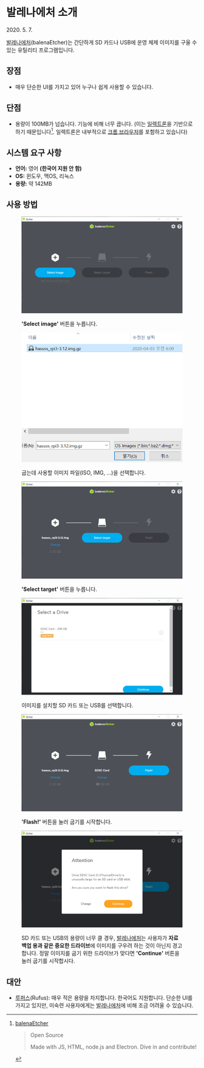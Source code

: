 # 발레나에처 소개

<time id="date-published" datetime="2020-05-07">2020. 5. 7.</time>

[발레나에처]\(balenaEtcher)는 간단하게 SD 카드나 USB에 운영 체제 이미지를 구울 수 있는 유틸리티 프로그램입니다.

[발레나에처]: https://www.balena.io/etcher/

## 장점

- 매우 단순한 UI를 가지고 있어 누구나 쉽게 사용할 수 있습니다.

## 단점

- 용량이 100MB가 넘습니다. 기능에 비해 너무 큽니다. (이는 [일렉트론](https://www.electronjs.org/)을 기반으로 하기 때문입니다[^electron]. 일렉트론은 내부적으로 [크롬 브라우저](https://www.google.com/chrome/)를 포함하고 있습니다)

[^electron]: [balenaEtcher](https://www.balena.io/etcher/)

    > Open Source
    >
    > Made with JS, HTML, node.js and Electron. Dive in and contribute!

## 시스템 요구 사항

- **언어:** 영어 **(한국어 지원 안 함)**
- **OS:** 윈도우, 맥OS, 리눅스
- **용량:** 약 142MB

## 사용 방법

<figure>

![](/assets/2020-05-07-balena-etcher-intro/balena-etcher-1.png)

<figcaption>

**'Select image'** 버튼을 누릅니다.

</figcaption>

</figure>

<figure>

![](/assets/2020-05-07-balena-etcher-intro/balena-etcher-2.png)

<figcaption>

굽는데 사용할 이미지 파일(ISO, IMG, ...)을 선택합니다.

</figcaption>

</figure>

<figure>

![](/assets/2020-05-07-balena-etcher-intro/balena-etcher-3.png)

<figcaption>

**'Select target'** 버튼을 누릅니다.

</figcaption>

</figure>

<figure>

![](/assets/2020-05-07-balena-etcher-intro/balena-etcher-4.png)

<figcaption>

이미지를 설치할 SD 카드 또는 USB를 선택합니다.

</figcaption>

</figure>

<figure>

![](/assets/2020-05-07-balena-etcher-intro/balena-etcher-5.png)

<figcaption>

**'Flash!'** 버튼을 눌러 굽기를 시작합니다.

</figcaption>

</figure>

<figure>

![](/assets/2020-05-07-balena-etcher-intro/balena-etcher-6.png)

<figcaption>

SD 카드 또는 USB의 용량이 너무 클 경우, [발레나에처]는 사용자가 **자료 백업 용과 같은 중요한 드라이브**에 이미지를 구우려 하는 것이 아닌지 경고합니다. 정말 이미지를 굽기 위한 드라이브가 맞다면 **'Continue'** 버튼을 눌러 굽기를 시작합시다.

</figcaption>

</figure>

## 대안

- [루퍼스](https://rufus.ie/)(Rufus): 매우 적은 용량을 차지합니다. 한국어도 지원합니다. 단순한 UI를 가지고 있지만, 미숙련 사용자에게는 [발레나에처]에 비해 조금 어려울 수 있습니다.

